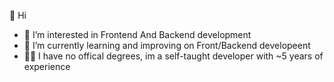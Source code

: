 👋 Hi
- 👀 I’m interested in Frontend And Backend development
- 🌱 I’m currently learning and improving on Front/Backend developeent
- 👨‍🎓 I have no offical degrees, im a self-taught developer with ~5 years of experience
